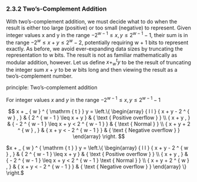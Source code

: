 ### 2.3.2 Two’s-Complement Addition

With two’s-complement addition, we must decide what to do when the result is either too large (positive) or too small (negative) to represent. Given integer values x and y in the range $- 2 ^ { w - 1 } \leq x , y \leq 2 ^ { w - 1 } - 1$, their sum is in the range $- 2 ^ { w } \leq x + y \leq 2 ^ { w } - 2$, potentially requiring w + 1 bits to represent exactly. As before, we avoid ever-expanding data sizes by truncating the representation to w bits. The result is not as familiar mathematically as modular addition, however. Let us define $x + _ { w } ^ { t } y$ to be the result of truncating the integer sum $x + y$ to be $w$ bits long and then viewing the result as a two’s-complement number.

principle: Two’s-complement addition 

For integer values $x$ and $y$ in the range $- 2 ^ { w - 1 } \leq x , y \leq 2 ^ { w - 1 } - 1$

$$
x + _ { w } ^ { \mathrm { t } } y = \left.\{ \begin{array} { l l }
    { x + y - 2 ^ { w } , } & { 2 ^ { w - 1 } \leq x + y } & { \text { Positive overflow } } \\
    { x + y , } & { - 2 ^ { w - 1 } \leq x + y < 2 ^ { w - 1 } } & { \text { Normal } } \\
    { x + y + 2 ^ { w } , } & { x + y < - 2 ^ { w - 1 } } & { \text { Negative overflow } } \end{array} \right.
$$

$x + _ { w } ^ { \mathrm { t } } y = \left.\{ \begin{array} { l l } { x + y - 2 ^ { w } , } & { 2 ^ { w - 1 } \leq x + y } & { \text { Positive overflow } } \\ { x + y , } & { - 2 ^ { w - 1 } \leq x + y < 2 ^ { w - 1 } \text { Normal } } \\ { x + y + 2 ^ { w } , } & { x + y < - 2 ^ { w - 1 } } & { \text { Negative overflow } } \end{array} \} \right.$
